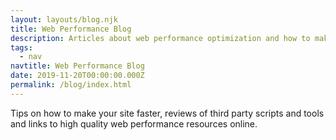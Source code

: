 ```yaml
---
layout: layouts/blog.njk
title: Web Performance Blog
description: Articles about web performance optimization and how to make your site blazing fast.
tags:
  - nav
navtitle: Web Performance Blog
date: 2019-11-20T00:00:00.000Z
permalink: /blog/index.html
---
```


Tips on how to make your site faster, reviews of third party scripts and tools and links to high quality web performance resources online.
